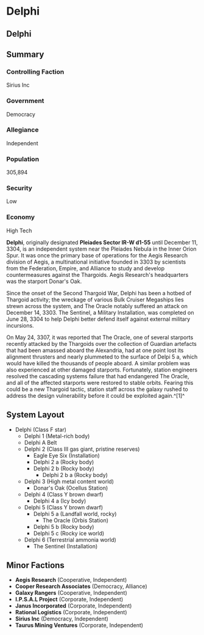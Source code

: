 # Delphi
## Delphi

		

## Summary

### Controlling Faction

Sirius Inc

### Government

Democracy

### Allegiance

Independent

### Population

305,894

### Security

Low

### Economy

High Tech

**Delphi**, originally designated **Pleiades Sector IR-W d1-55** until December 11, 3304, is an independent system near the Pleiades Nebula in the Inner Orion Spur. It was once the primary base of operations for the Aegis Research division of Aegis, a multinational initiative founded in 3303 by scientists from the Federation, Empire, and Alliance to study and develop countermeasures against the Thargoids. Aegis Research's headquarters was the starport Donar's Oak. 

Since the onset of the Second Thargoid War, Delphi has been a hotbed of Thargoid activity; the wreckage of various Bulk Cruiser Megaships lies strewn across the system, and The Oracle notably suffered an attack on December 14, 3303. The Sentinel, a Military Installation, was completed on June 28, 3304 to help Delphi better defend itself against external military incursions.

On May 24, 3307, it was reported that The Oracle, one of several starports recently attacked by the Thargoids over the collection of Guardian artefacts that had been amassed aboard the Alexandria, had at one point lost its alignment thrusters and nearly plummeted to the surface of Delpi 5 a, which would have killed the thousands of people aboard. A similar problem was also experienced at other damaged starports. Fortunately, station engineers resolved the cascading systems failure that had endangered The Oracle, and all of the affected starports were restored to stable orbits. Fearing this could be a new Thargoid tactic, station staff across the galaxy rushed to address the design vulnerability before it could be exploited again.^[1]^

## System Layout

- Delphi (Class F star)
    - Delphi 1 (Metal-rich body)
    - Delphi A Belt
    - Delphi 2 (Class III gas giant, pristine reserves)
        - Eagle Eye Six (Installation)
        - Delphi 2 a (Rocky body)
        - Delphi 2 b (Rocky body)
            - Delphi 2 b a (Rocky body)
    - Delphi 3 (High metal content world)
        - Donar's Oak (Ocellus Station)
    - Delphi 4 (Class Y brown dwarf)
        - Delphi 4 a (Icy body)
    - Delphi 5 (Class Y brown dwarf)
        - Delphi 5 a (Landfall world, rocky)
            - The Oracle (Orbis Station)
        - Delphi 5 b (Rocky body)
        - Delphi 5 c (Rocky ice world)
    - Delphi 6 (Terrestrial ammonia world)
        - The Sentinel (Installation)

## Minor Factions

- **Aegis Research** (Cooperative, Independent)
- **Cooper Research Associates** (Democracy, Alliance)
- **Galaxy Rangers** (Cooperative, Independent)
- **I.P.S.A.L Project** (Corporate, Independent)
- **Janus Incorporated** (Corporate, Independent)
- **Rational Logistics** (Corporate, Independent)
- **Sirius Inc** (Democracy, Independent)
- **Taurus Mining Ventures** (Corporate, Independent)